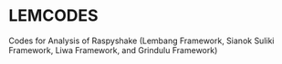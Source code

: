 # LEMCODES
Codes for Analysis of Raspyshake (Lembang Framework, Sianok Suliki Framework, Liwa Framework, and Grindulu Framework)
